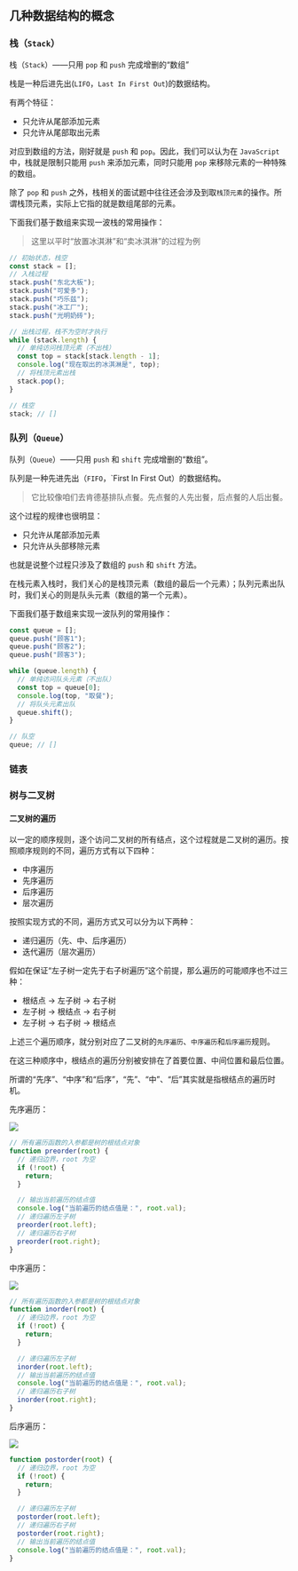 ## 几种数据结构的概念

### 栈（`Stack`）

栈（`Stack`）——只用 `pop` 和 `push` 完成增删的“数组”

栈是一种后进先出(`LIFO`，`Last In First Out`)的数据结构。

有两个特征：

- 只允许从尾部添加元素
- 只允许从尾部取出元素

对应到数组的方法，刚好就是 `push` 和 `pop`。因此，我们可以认为在 `JavaScript` 中，栈就是限制只能用 `push` 来添加元素，同时只能用 `pop` 来移除元素的一种特殊的数组。

除了 `pop` 和 `push` 之外，栈相关的面试题中往往还会涉及到取`栈顶元素`的操作。所谓栈顶元素，实际上它指的就是数组尾部的元素。

下面我们基于数组来实现一波栈的常用操作：

> 这里以平时“放置冰淇淋”和“卖冰淇淋”的过程为例

```js
// 初始状态，栈空
const stack = [];
// 入栈过程
stack.push("东北大板");
stack.push("可爱多");
stack.push("巧乐兹");
stack.push("冰工厂");
stack.push("光明奶砖");

// 出栈过程，栈不为空时才执行
while (stack.length) {
  // 单纯访问栈顶元素（不出栈）
  const top = stack[stack.length - 1];
  console.log("现在取出的冰淇淋是", top);
  // 将栈顶元素出栈
  stack.pop();
}

// 栈空
stack; // []
```

### 队列（`Queue`）

队列（`Queue`）——只用 `push` 和 `shift` 完成增删的“数组”。

队列是一种先进先出（`FIFO`，`First In First Out）的数据结构。

> 它比较像咱们去肯德基排队点餐。先点餐的人先出餐，后点餐的人后出餐。

这个过程的规律也很明显：

- 只允许从尾部添加元素
- 只允许从头部移除元素

也就是说整个过程只涉及了数组的 `push` 和 `shift` 方法。

在栈元素入栈时，我们关心的是栈顶元素（数组的最后一个元素）；队列元素出队时，我们关心的则是队头元素（数组的第一个元素）。

下面我们基于数组来实现一波队列的常用操作：

```js
const queue = [];
queue.push("顾客1");
queue.push("顾客2");
queue.push("顾客3");

while (queue.length) {
  // 单纯访问队头元素（不出队）
  const top = queue[0];
  console.log(top, "取餐");
  // 将队头元素出队
  queue.shift();
}

// 队空
queue; // []
```

### 链表

### 树与二叉树

#### 二叉树的遍历

以一定的顺序规则，逐个访问二叉树的所有结点，这个过程就是二叉树的遍历。按照顺序规则的不同，遍历方式有以下四种：

- 中序遍历
- 先序遍历
- 后序遍历
- 层次遍历

按照实现方式的不同，遍历方式又可以分为以下两种：

- 递归遍历（先、中、后序遍历）
- 迭代遍历（层次遍历）

假如在保证“左子树一定先于右子树遍历”这个前提，那么遍历的可能顺序也不过三种：

- 根结点 -> 左子树 -> 右子树
- 左子树 -> 根结点 -> 右子树
- 左子树 -> 右子树 -> 根结点

上述三个遍历顺序，就分别对应了二叉树的`先序遍历`、`中序遍历`和`后序遍历`规则。

在这三种顺序中，根结点的遍历分别被安排在了首要位置、中间位置和最后位置。

所谓的“先序”、“中序”和“后序”，“先”、“中”、“后”其实就是指根结点的遍历时机。

先序遍历：

![](https://imgkr.cn-bj.ufileos.com/e6c1926c-f533-47fc-adcd-ab0422d3e947.gif)

```js
// 所有遍历函数的入参都是树的根结点对象
function preorder(root) {
  // 递归边界，root 为空
  if (!root) {
    return;
  }

  // 输出当前遍历的结点值
  console.log("当前遍历的结点值是：", root.val);
  // 递归遍历左子树
  preorder(root.left);
  // 递归遍历右子树
  preorder(root.right);
}
```

中序遍历：

![](https://imgkr.cn-bj.ufileos.com/c7620e5d-d731-4739-86c6-1a54ffa71da7.gif)

```js
// 所有遍历函数的入参都是树的根结点对象
function inorder(root) {
  // 递归边界，root 为空
  if (!root) {
    return;
  }

  // 递归遍历左子树
  inorder(root.left);
  // 输出当前遍历的结点值
  console.log("当前遍历的结点值是：", root.val);
  // 递归遍历右子树
  inorder(root.right);
}
```

后序遍历：

![](https://imgkr.cn-bj.ufileos.com/9be11fe3-71d3-447e-a961-80bbcc621ec7.gif)

```js
function postorder(root) {
  // 递归边界，root 为空
  if (!root) {
    return;
  }

  // 递归遍历左子树
  postorder(root.left);
  // 递归遍历右子树
  postorder(root.right);
  // 输出当前遍历的结点值
  console.log("当前遍历的结点值是：", root.val);
}
```
